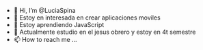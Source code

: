 - 👋 Hi, I’m @LuciaSpina
- 👀 Estoy en interesada en crear aplicaciones moviles
- 🌱 Estoy aprendiendo JavaScript 
- 💞️ Actualmente estudio en el jesus obrero y estoy en 4t semestre 
- 📫 How to reach me ...

<!---
LuciaSpina/LuciaSpina is a ✨ special ✨ repository because its `README.md` (this file) appears on your GitHub profile.
You can click the Preview link to take a look at your changes.
--->
